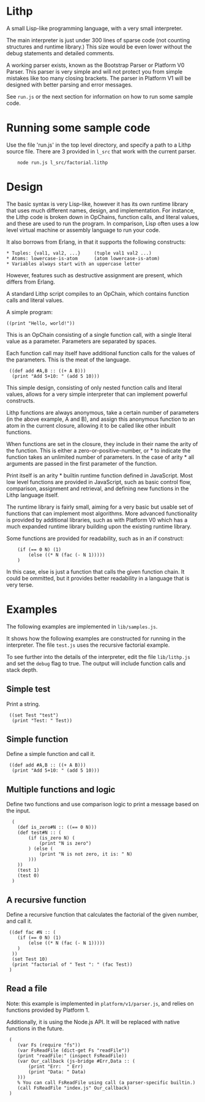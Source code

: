 Lithp
=====

A small Lisp-like programming language, with a very small interpreter.

The main interpreter is just under 300 lines of sparse code (not counting
structures and runtime library.) This size would be even lower without the
debug statements and detailed comments.

A working parser exists, known as the Bootstrap Parser or Platform V0 Parser.
This parser is very simple and will not protect you from simple mistakes like
too many closing brackets. The parser in Platform V1 will be designed with
better parsing and error messages.

See `run.js` or the next section for information on how to run some sample code.

Running some sample code
========================

Use the file 'run.js' in the top level directory, and specify a path to a Lithp
source file. There are 3 provided in `l_src` that work with the current parser.

```
	node run.js l_src/factorial.lithp
```

Design
======

The basic syntax is very Lisp-like, however it has its own runtime library
that uses much different names, design, and implementation. For instance, the
Lithp code is broken down in OpChains, function calls, and literal values, and
these are used to run the program. In comparison, Lisp often uses a low level
virtual machine or assembly language to run your code.

It also borrows from Erlang, in that it supports the following constructs:

	* Tuples: {val1, val2, ...}     (tuple val1 val2 ...)
	* Atoms: lowercase-is-atom      (atom lowercase-is-atom)
	* Variables always start with an uppercase letter

However, features such as destructive assignment are present, which differs
from Erlang.

A standard Lithp script compiles to an OpChain, which contains function calls
and literal values.

A simple program:

	((print "Hello, world!"))

This is an OpChain consisting of a single function call, with a single literal
value as a parameter. Parameters are separated by spaces.

Each function call may itself have additional function calls for the values of
the parameters. This is the meat of the language.

	 ((def add #A,B :: ((+ A B)))
	  (print "Add 5+10: " (add 5 10)))

This simple design, consisting of only nested function calls and literal values,
allows for a very simple interpreter that can implement powerful constructs.

Lithp functions are always anonymous, take a certain number of parameters (in
the above example, A and B), and assign this anonymous function to an atom in
the current closure, allowing it to be called like other inbuilt functions.

When functions are set in the closure, they include in their name the arity of
the function. This is either a zero-or-positive-number, or * to indicate the
function takes an unlimited number of parameters. In the case of arity * all
arguments are passed in the first parameter of the function.

Print itself is an arity * builtin runtime function defined in JavaScript.
Most low level functions are provided in JavaScript, such as basic control
flow, comparison, assignment and retrieval, and defining new functions in the
Lithp language itself.

The runtime library is fairly small, aiming for a very basic but usable
set of functions that can implement most algorithms.
More advanced functionality is provided by additional libraries, such as
with Platform V0 which has a much expanded runtime library building upon
the existing runtime library.

Some functions are provided for readability, such as in an if construct:

		(if (== 0 N) (1)
			(else ((* N (fac (- N 1)))))
		)

In this case, else is just a function that calls the given function chain.
It could be ommitted, but it provides better readability in a language that
is very terse.

Examples
========

The following examples are implemented in `lib/samples.js`.

It shows how the following examples are constructed for
running in the interpreter. The file `test.js` uses the
recursive factorial example.

To see further into the details of the interpreter, edit
the file `lib/lithp.js` and set the `debug` flag to true.
The output will include function calls and stack depth.

Simple test
-----------

Print a string.

	 ((set Test "test")
	  (print "Test: " Test))


Simple function
---------------

Define a simple function and call it.

	 ((def add #A,B :: ((+ A B)))
	  (print "Add 5+10: " (add 5 10)))


Multiple functions and logic
----------------------------

Define two functions and use comparison logic to print a message
based on the input.

	  (
		(def is_zero#N :: ((== 0 N)))
		(def test#N :: (
			(if (is_zero N) (
				(print "N is zero")
			) (else (
				(print "N is not zero, it is: " N)
			)))
		))
		(test 1)
		(test 0)
	  )

A recursive function
--------------------

Define a recursive function that calculates the factorial of the
given number, and call it.

	 ((def fac #N :: (
		(if (== 0 N) (1)
			(else ((* N (fac (- N 1)))))
		)
	  ))
	  (set Test 10)
	  (print "factorial of " Test ": " (fac Test))
	 )

Read a file
-----------

Note: this example is implemented in `platform/v1/parser.js`, and relies on
functions provided by Platform 1.

Additionally, it is using the Node.js API. It will be replaced with native
functions in the future.

	 (
		(var Fs (require "fs"))
		(var FsReadFile (dict-get Fs "readFile"))
		(print "readFile:" (inspect FsReadFile))
		(var Our_callback (js-bridge #Err,Data :: (
			(print "Err:  " Err)
			(print "Data: " Data)
		)))
		% You can call FsReadFile using call (a parser-specific builtin.)
		(call FsReadFile "index.js" Our_callback)
	 )

